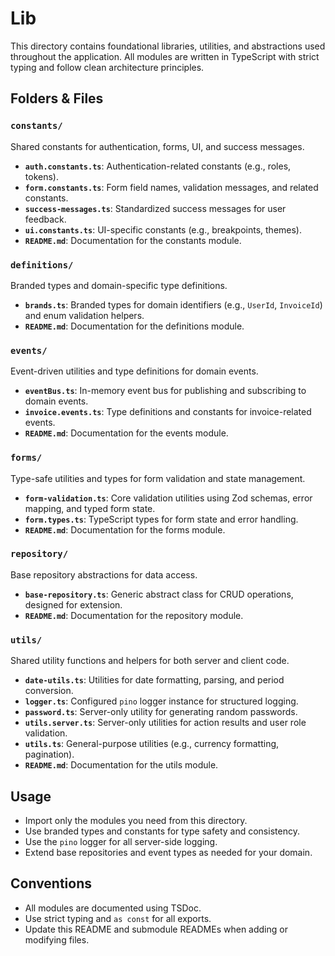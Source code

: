 # Lib

This directory contains foundational libraries, utilities, and abstractions used throughout the application. All modules are written in TypeScript with strict typing and follow clean architecture principles.

## Folders & Files

### `constants/`
Shared constants for authentication, forms, UI, and success messages.
- **`auth.constants.ts`**: Authentication-related constants (e.g., roles, tokens).
- **`form.constants.ts`**: Form field names, validation messages, and related constants.
- **`success-messages.ts`**: Standardized success messages for user feedback.
- **`ui.constants.ts`**: UI-specific constants (e.g., breakpoints, themes).
- **`README.md`**: Documentation for the constants module.

### `definitions/`
Branded types and domain-specific type definitions.
- **`brands.ts`**: Branded types for domain identifiers (e.g., `UserId`, `InvoiceId`) and enum validation helpers.
- **`README.md`**: Documentation for the definitions module.

### `events/`
Event-driven utilities and type definitions for domain events.
- **`eventBus.ts`**: In-memory event bus for publishing and subscribing to domain events.
- **`invoice.events.ts`**: Type definitions and constants for invoice-related events.
- **`README.md`**: Documentation for the events module.

### `forms/`
Type-safe utilities and types for form validation and state management.
- **`form-validation.ts`**: Core validation utilities using Zod schemas, error mapping, and typed form state.
- **`form.types.ts`**: TypeScript types for form state and error handling.
- **`README.md`**: Documentation for the forms module.

### `repository/`
Base repository abstractions for data access.
- **`base-repository.ts`**: Generic abstract class for CRUD operations, designed for extension.
- **`README.md`**: Documentation for the repository module.

### `utils/`
Shared utility functions and helpers for both server and client code.
- **`date-utils.ts`**: Utilities for date formatting, parsing, and period conversion.
- **`logger.ts`**: Configured `pino` logger instance for structured logging.
- **`password.ts`**: Server-only utility for generating random passwords.
- **`utils.server.ts`**: Server-only utilities for action results and user role validation.
- **`utils.ts`**: General-purpose utilities (e.g., currency formatting, pagination).
- **`README.md`**: Documentation for the utils module.

## Usage

- Import only the modules you need from this directory.
- Use branded types and constants for type safety and consistency.
- Use the `pino` logger for all server-side logging.
- Extend base repositories and event types as needed for your domain.

## Conventions

- All modules are documented using TSDoc.
- Use strict typing and `as const` for all exports.
- Update this README and submodule READMEs when adding or modifying files.
